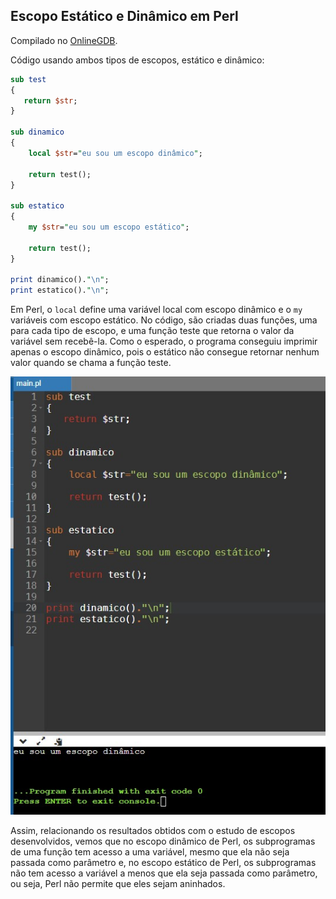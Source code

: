 ## Escopo Estático e Dinâmico em Perl
Compilado no [OnlineGDB](https://www.onlinegdb.com/).

Código usando ambos tipos de escopos, estático e dinâmico:

```Perl
sub test 
{ 
   return $str; 
}

sub dinamico
{
    local $str="eu sou um escopo dinâmico";
    
    return test();
}

sub estatico
{
    my $str="eu sou um escopo estático";
    
    return test();
}

print dinamico()."\n";
print estatico()."\n";
``` 
Em Perl, o `local` define uma variável local com escopo dinâmico e o `my` variáveis com escopo estático.
No código, são criadas duas funções, uma para cada tipo de escopo, e uma função teste que retorna o valor da variável sem recebê-la. Como o esperado, o programa conseguiu imprimir apenas o escopo dinâmico, pois o estático não consegue retornar nenhum valor quando se chama a função teste.

<img src="images/perl.jpg">

Assim, relacionando os resultados obtidos com o estudo de escopos desenvolvidos, vemos que no escopo dinâmico de Perl, os subprogramas de uma função tem acesso a uma variável, mesmo que ela não seja passada como parâmetro e, no escopo estático de Perl, os subprogramas não tem acesso a variável a menos que ela seja passada como parâmetro, ou seja, Perl não permite que eles sejam aninhados.



